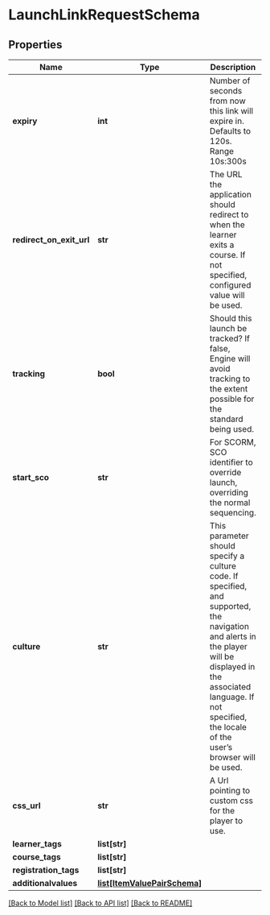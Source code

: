# LaunchLinkRequestSchema

## Properties
Name | Type | Description | Notes
------------ | ------------- | ------------- | -------------
**expiry** | **int** | Number of seconds from now this link will expire in. Defaults to 120s. Range 10s:300s | [optional] [default to 120]
**redirect_on_exit_url** | **str** | The URL the application should redirect to when the learner exits a course. If not specified, configured value will be used. | [optional] 
**tracking** | **bool** | Should this launch be tracked? If false, Engine will avoid tracking to the extent possible for the standard being used. | [optional] [default to True]
**start_sco** | **str** | For SCORM, SCO identifier to override launch, overriding the normal sequencing. | [optional] 
**culture** | **str** | This parameter should specify a culture code. If specified, and supported, the navigation and alerts in the player will be displayed in the associated language. If not specified, the locale of the user’s browser will be used. | [optional] 
**css_url** | **str** | A Url pointing to custom css for the player to use. | [optional] 
**learner_tags** | **list[str]** |  | [optional] 
**course_tags** | **list[str]** |  | [optional] 
**registration_tags** | **list[str]** |  | [optional] 
**additionalvalues** | [**list[ItemValuePairSchema]**](ItemValuePairSchema.md) |  | [optional] 

[[Back to Model list]](../README.md#documentation-for-models) [[Back to API list]](../README.md#documentation-for-api-endpoints) [[Back to README]](../README.md)


